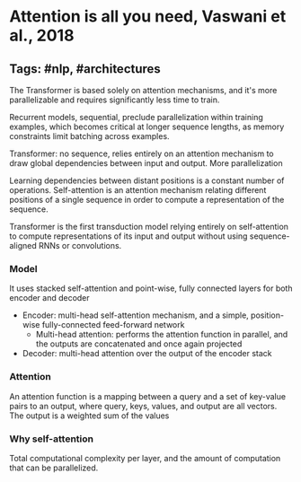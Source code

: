# Attention is all you need, Vaswani et al., 2018

## Tags: \#nlp, \#architectures

The Transformer is based solely on attention mechanisms, and it's more parallelizable and requires significantly less time to train.

Recurrent models, sequential, preclude parallelization within training examples, which becomes critical at longer sequence lengths, as memory constraints limit batching across examples.

Transformer: no sequence, relies entirely on an attention mechanism to draw global dependencies between input and output. More parallelization

Learning dependencies between distant positions is a constant number of operations. Self-attention is an attention mechanism relating different positions of a single sequence in order to compute a representation of the sequence.

Transformer is the first transduction model relying entirely on self-attention to compute representations of its input and output without using sequence-aligned RNNs or convolutions.

### Model

It uses stacked self-attention and point-wise, fully connected layers for both encoder and decoder

* Encoder: multi-head self-attention mechanism, and a simple, position-wise fully-connected feed-forward network
  * Multi-head attention: performs the attention function in parallel, and the outputs are concatenated and once again projected
* Decoder: multi-head attention over the output of the encoder stack

### Attention

An attention function is a mapping between a query and a set of key-value pairs to an output, where query, keys, values, and output are all vectors. The output is a weighted sum of the values

### Why self-attention

Total computational complexity per layer, and the amount of computation that can be parallelized.
